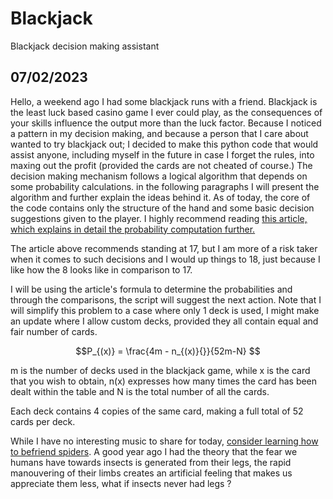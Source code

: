 # Blackjack
Blackjack decision making assistant

## 07/02/2023

Hello, a weekend ago I had some blackjack runs with a friend. Blackjack is the least luck based casino game I ever could play, as the consequences of your skills influence the output more than the luck factor.
Because I noticed a pattern in my decision making, and because a person that I care about wanted to try blackjack out; I decided to make this python code that would assist anyone, including myself in the future in case I forget the rules,
into maxing out the profit (provided the cards are not cheated of course.)
The decision making mechanism follows a logical algorithm that depends on some probability calculations. in the following paragraphs I will present the algorithm and further explain the ideas behind it.
As of today, the core of the code contains only the structure of the hand and some basic decision suggestions given to the player.
I highly recommend reading [this article, which explains in detail the probability computation further.](https://probability.infarom.ro/blackjack.html#:~:text=The%20total%20number%20of%20possible,of%20a%202%2Ddeck%20game.)

The article above recommends standing at 17, but I am more of a risk taker when it comes to such decisions and I would up things to 18, just because I like how the 8 looks like in comparison to 17.

I will be using the article's formula to determine the probabilities and through the comparisons, the script will suggest the next action. Note that I will simplify this problem to a case where only 1 deck is used, I might make an update where I allow custom decks, provided they all contain equal and fair number of cards.

$$P_{(x)} = \frac{4m - n_{(x)}{}}{52m-N} $$

m is the number of decks used in the blackjack game, while x is the card that you wish to obtain, n(x) expresses how many times the card has been dealt within the table and N is the total number of all the cards. 

Each deck contains 4 copies of the same card, making a full total of 52 cards per deck.


While I have no interesting music to share for today, [consider learning how to befriend spiders](https://www.youtube.com/watch?v=2uOA_ceFf4Q).
A good year ago I had the theory that the fear we humans have towards insects is generated from their legs, the rapid manouvering of their limbs creates an artificial feeling that makes us appreciate them less, what if insects never had legs ?
